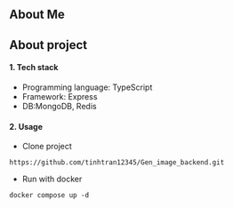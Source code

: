 ## About Me

## About project

#### 1. Tech stack

-   Programming language: TypeScript
-   Framework: Express
-   DB:MongoDB, Redis

#### 2. Usage

-   Clone project

```
https://github.com/tinhtran12345/Gen_image_backend.git
```

-   Run with docker

```
docker compose up -d
```



